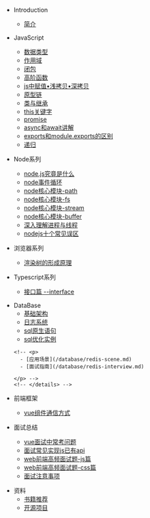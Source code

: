 <!-- 目录 -->
* Introduction
    * [简介](/README.md)

* JavaScript
    * [数据类型](/javascript/datatype.md)
    * [作用域](/javascript/scoped.md)
    * [闭包](/javascript/closure.md)
    * [高阶函数](/javascript/higherFunc.md)
    * [js中赋值•浅拷贝•深拷贝](/javascript/copy.md)
    * [原型链](/javascript/prototype.md)
    * [类与继承](/javascript/classInherit.md)
    * [this关键字](/javascript/this.md)
    * [promise](/javascript/promise.md)
    * [async和await讲解](/javascript/async-await.md)
    * [exports和module.exports的区别](/javascript/exports.md)
    * [递归](/javascript/recircleFun.md)

* Node系列
    * [node.js究竟是什么](/node/what.md)
    * [node事件循环](/node/eventLoop.md)
    * [node核心模块-path](/node/path.md)
    * [node核心模块-fs](/node/fs.md)
    * [node核心模块-stream](/node/stream.md)
    * [node核心模块-buffer](/node/buffer.md)
    * [深入理解进程与线程](/node/processAndThread.md)
    * [nodejs十个常见误区](/node/errors.md)

* 浏览器系列
    * [渲染树的形成原理](/brower/renderTree.md)

* Typescript系列
    * [接口篇 --interface](/typescript/interface.md)

- DataBase
    - [基础架构](/database/mysql/baseFrame.md)
    - [日志系统](/database/mysql/logSystem.md)
    - [sql原生语句](/database/mysql/sql.md)
    - [sql优化实例](/database/mysql/optimize.md)
    <!-- - <details><summary><b>Redis</b></summary> -->
      <!-- <p>
        - [应用场景](/database/redis-scene.md)
        - [面试指南](/database/redis-interview.md)

      </p> -->
      <!-- </details> -->
    <!-- - <details><summary><b>MySql</b></summary>
      <p>

        - [基础架构](/database/mysql/baseFrame.md)
        - [日志系统](/database/mysql/logSystem.md)
        - [sql原生语句](/database/mysql/sql.md)
        - [sql优化实例](/database/mysql/optimize.md)

      </p>
      </details> -->

* 前端框架
    - [vue组件通信方式](/webframe/vue/messageWays.md)

* 面试总结
    - [vue面试中常考问题](/interview/vue.md)
    - [面试常见实现js已有api](/interview/rewriteJs.md)
    - [web前端高频面试题-js篇](/interview/js10.md)
    - [web前端高频面试题-css篇](/interview/css.md)
    - [面试注意事项](/interview/notes.md)


<!-- - Microservice
    - [「服务发现」Consul](microservice/consul.md)
    - [「消息中间件」RabbitMQ](/microservice/rabbitmq-base.md)
    - [「数据通信」RPC、HTTP、消息队列](/microservice/data-communication.md)
    
* HTTP协议
    - [http 三次握手](https://github.com/Q-Angelo/http-protocol#http三次握手)
    - [跨域 CORS 的形成与实现](https://github.com/Q-Angelo/http-protocol#跨域cors)
    - [缓存头Cache-Control的含义和应用](https://github.com/Q-Angelo/http-protocol#可缓存性)
    - [HTTP 长链接分析](https://github.com/Q-Angelo/http-protocol#http长链接)
    - [Nginx服务配置实现 HTTP2 协议](https://github.com/Q-Angelo/http-protocol#实现http2协议)

* DevOps
    - [Node.js 生产环境完整部署指南](/devops/node-deploy.md)
    - [NPM 模块管理应用实践](/devops/npm-deploy.md)
    - [Linux 系统问题汇总](/devops/linux-question.md)

* 工具
    - [Git 常用命令及日常问题集锦](/tools/git.md)
    - [SEO 网站优化 title 置与快速排名](/tools/seo.md)
    - [Docsify 快速搭建个人博客](/tools/docsify.md)

* 数据结构与算法
    - [Queue 队列](/algorithm/queue.md)
    - [Stack 栈](/algorithm/stack.md) -->

* 资料
    - [书籍推荐](/recommend/book.md)
    - [开源项目](/recommend/project.md)
